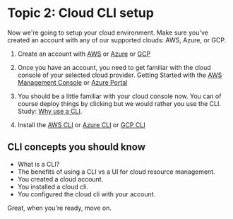 # Topic 2: Cloud CLI setup

Now we're going to setup your cloud environment. Make sure you've created an account with any of our supported clouds: AWS, Azure, or GCP.

1. Create an account with [AWS](https://aws.amazon.com/resources/create-account/) or [Azure](https://azure.microsoft.com/en-us/free/) or [GCP](https://cloud.google.com/free)

2. Once you have an account, you need to get familiar with the cloud console of your selected cloud provider. Getting Started with the [AWS Management Console](https://aws.amazon.com/getting-started/hands-on/getting-started-with-aws-management-console/) or [Azure Portal](https://docs.microsoft.com/en-us/azure/azure-portal/azure-portal-overview)
3. You should be a little familiar with your cloud console now. You can of course deploy things by clicking but we would rather you use the CLI. Study: [Why use a CLI](https://www.freecodecamp.org/news/command-line-for-beginners/).
4. Install the [AWS CLI](https://aws.amazon.com/cli/) or [Azure CLI](https://docs.microsoft.com/cli/azure/install-azure-cli) or [GCP CLI](https://cloud.google.com/sdk/docs/install)

## CLI concepts you should know

- What is a CLI?
- The benefits of using a CLI vs a UI for cloud resource management.
- You created a cloud account.
- You installed a cloud cli.
- You configured the cloud cli with your account.

Great, when you're ready, move on.
